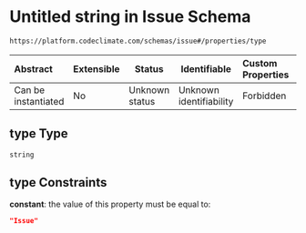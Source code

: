 # Untitled string in Issue Schema

```txt
https://platform.codeclimate.com/schemas/issue#/properties/type
```




| Abstract            | Extensible | Status         | Identifiable            | Custom Properties | Additional Properties | Access Restrictions | Defined In                                                                    |
| :------------------ | ---------- | -------------- | ----------------------- | :---------------- | --------------------- | ------------------- | ----------------------------------------------------------------------------- |
| Can be instantiated | No         | Unknown status | Unknown identifiability | Forbidden         | Allowed               | none                | [Issue.schema.json\*](../../schemas/Issue.schema.json "open original schema") |

## type Type

`string`

## type Constraints

**constant**: the value of this property must be equal to:

```json
"Issue"
```
